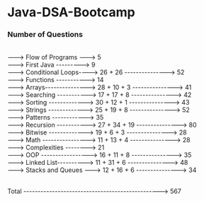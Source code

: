 # Java-DSA-Bootcamp    
 
### Number of Questions 
\
---> Flow of Programs ---> 5\
---> First Java ---------> 9\
---> Conditional Loops----> 26 + 26 ---------------> 52\
---> Functions -----------> 14\
---> Arrays---------------> 28 + 10 + 3 ---------------> 41\
---> Searching -----------> 17 + 17 + 8 ---------------> 42\
---> Sorting -------------> 30 + 12 + 1 ---------------> 43\
---> Strings -------------> 25 + 19 + 8 ---------------> 52\
---> Patterns ------------> 35\
---> Recursion -----------> 27 + 34 + 19 ---------------> 80\
---> Bitwise -------------> 19 + 6 + 3 ---------------> 28\
---> Math ----------------> 11 + 13 + 4 ---------------> 28\
---> Complexities --------> 21\
---> OOP -----------------> 16 + 11 + 8 ---------------> 35\
---> Linked List----------> 11 + 31 + 6 ---------------> 48\
---> Stacks and Queues ---> 12 + 16 + 6 ---------------> 34

\
Total ------------------------------------------------> 567 


